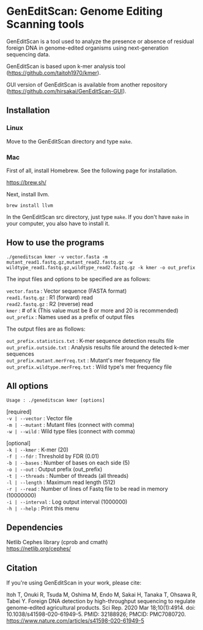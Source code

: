 # GenEditScan: Genome Editing Scanning tools
GenEditScan is a tool used to analyze the presence or absence of residual foreign DNA in genome-edited organisms using next-generation sequencing data.

GenEditScan is based upon k-mer analysis tool (https://github.com/taitoh1970/kmer).

GUI version of GenEditScan is available from another repository (https://github.com/hirsakai/GenEditScan-GUI).

## Installation

### Linux
Move to the GenEditScan directory and type `make`.

### Mac
First of all, install Homebrew. See the following page for installation.

https://brew.sh/

Next, install llvm.

`brew install llvm`

In the GenEditScan src directory, just type `make`. If you don't have `make` in your computer, you also have to install it.

## How to use the programs
    ./geneditscan kmer -v vector.fasta -m mutant_read1.fastq.gz,mutant_read2.fastq.gz -w wildtype_read1.fastq.gz,wildtype_read2.fastq.gz -k kmer -o out_prefix

The input files and options to be specified are as follows:

`vector.fasta`   : Vector sequence (FASTA format)  
`read1.fastq.gz` : R1 (forward) read  
`read2.fastq.gz` : R2 (reverse) read  
`kmer`           : # of k (This value must be 8 or more and 20 is recommended)  
`out_prefix`     : Names used as a prefix of output files

The output files are as flollows:

`out_prefix.statistics.txt`       : K-mer sequence detection results file  
`out_prefix.outside.txt`          : Analysis results file around the detected k-mer sequences  
`out_prefix.mutant.merFreq.txt`   : Mutant's mer frequency file  
`out_prefix.wildtype.merFreq.txt` : Wild type's mer frequency file

## All options
`Usage : ./geneditscan kmer [options]`

[required]  
`-v | --vector`   : Vector file  
`-m | --mutant`   : Mutant files (connect with comma)  
`-w | --wild`     : Wild type files (connect with comma)

[optional]  
`-k | --kmer`     : K-mer (20)  
`-f | --fdr`      : Threshold by FDR (0.01)  
`-b | --bases`    : Number of bases on each side (5)  
`-o | --out`      : Output prefix (out_prefix)  
`-t | --threads`  : Number of threads (all threads)  
`-l | --length`   : Maximum read length (512)  
`-r | --read`     : Number of lines of Fastq file to be read in memory (10000000)  
`-i | --interval` : Log output interval (1000000)  
`-h | --help`     : Print this menu

## Dependencies
Netlib Cephes library (cprob and cmath)  
https://netlib.org/cephes/

## Citation
If you're using GenEditScan in your work, please cite:

Itoh T, Onuki R, Tsuda M, Oshima M, Endo M, Sakai H, Tanaka T, Ohsawa R, Tabei Y. Foreign DNA detection by high-throughput sequencing to regulate genome-edited agricultural products. Sci Rep. 2020 Mar 18;10(1):4914. doi: 10.1038/s41598-020-61949-5. PMID: 32188926; PMCID: PMC7080720.  
https://www.nature.com/articles/s41598-020-61949-5
